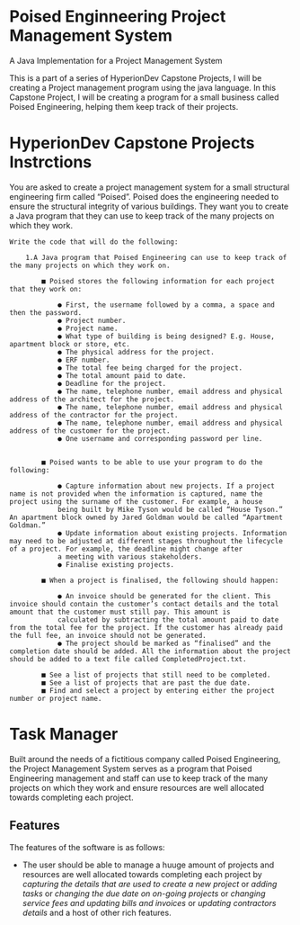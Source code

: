 # Poised Enginneering Project Management System 

A Java Implementation for a Project Management System 

This is a part of a series of HyperionDev Capstone Projects, I will be creating a Project management program using the java language.
In this Capstone Project, I will be creating a program for a small business called Poised Engineering, helping them keep track of their projects.


# HyperionDev Capstone Projects Instrctions 

You are asked to create a project management system for a small structural engineering firm called “Poised”. Poised does the engineering needed to ensure the structural integrity of various buildings. They want you to create a Java program that they can use to keep track of the many projects on which they work. 

	

	Write the code that will do the following:
	
		1.A Java program that Poised Engineering can use to keep track of the many projects on which they work on.
		
			■ Poised stores the following information for each project that they work on:
			
				● First, the username followed by a comma, a space and then the password.
				● Project number. 
				● Project name. 
				● What type of building is being designed? E.g. House, apartment block or store, etc. 
				● The physical address for the project. 
				● ERF number. 
				● The total fee being charged for the project. 
				● The total amount paid to date. 
				● Deadline for the project. 
				● The name, telephone number, email address and physical address of the architect for the project. 
				● The name, telephone number, email address and physical address of the contractor for the project. 
				● The name, telephone number, email address and physical address of the customer for the project.
				● One username and corresponding password per line. 
				
				
			■ Poised wants to be able to use your program to do the following:
			
				● Capture information about new projects. If a project name is not provided when the information is captured, name the project using the surname of the customer. For example, a house
				being built by Mike Tyson would be called “House Tyson.” An apartment block owned by Jared Goldman would be called “Apartment Goldman.”
				● Update information about existing projects. Information may need to be adjusted at different stages throughout the lifecycle of a project. For example, the deadline might change after
				a meeting with various stakeholders. 
				● Finalise existing projects. 
					
			■ When a project is finalised, the following should happen:
				
				● An invoice should be generated for the client. This invoice should contain the customer’s contact details and the total amount that the customer must still pay. This amount is
				calculated by subtracting the total amount paid to date from the total fee for the project. If the customer has already paid the full fee, an invoice should not be generated. 
				● The project should be marked as “finalised” and the completion date should be added. All the information about the project should be added to a text file called CompletedProject.txt.	
			
			■ See a list of projects that still need to be completed. 
			■ See a list of projects that are past the due date. 
			■ Find and select a project by entering either the project number or project name. 		
		 
# Task Manager 
 
Built around the needs of a fictitious company called Poised Engineering, the Project Management System serves as a program that Poised Engineering management and staff can use to keep track of the many projects on which they work and ensure resources are well allocated towards completing each project.
     
## Features
The features of the software is as follows:
* The user should be able to manage a huuge amount of projects and resources are well allocated towards completing each project by *capturing the details that are used to create a new project* or *adding tasks* or *changing the due date on on-going projects* or *changing service fees and updating bills and invoices* or *updating contractors details* and a host of other rich features.




